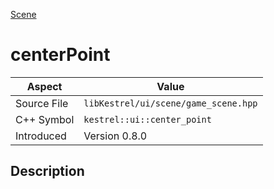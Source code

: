 [Scene](index.md)
# centerPoint
| Aspect | Value |
| --- | --- |
| Source File | `libKestrel/ui/scene/game_scene.hpp` |
| C++ Symbol | `kestrel::ui::center_point` |
| Introduced | Version 0.8.0 |
## Description
